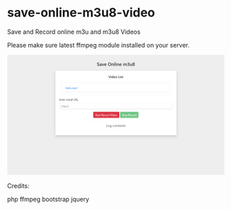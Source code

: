 # save-online-m3u8-video
Save and Record online m3u and m3u8 Videos

Please make sure latest ffmpeg module installed on your server.


<img src="https://raw.githubusercontent.com/Pedroxam/save-online-m3u8-video/master/shot.png">


Credits:

php
ffmpeg
bootstrap
jquery
